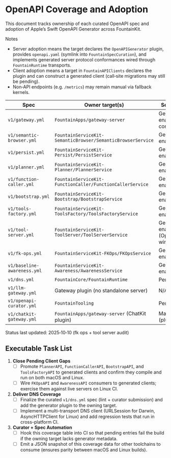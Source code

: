 # OpenAPI Coverage and Adoption

This document tracks ownership of each curated OpenAPI spec and adoption of Apple’s Swift OpenAPI Generator across FountainKit.

Notes
- Server adoption means the target declares the `OpenAPIGenerator` plugin, provides `openapi.yaml` (symlink into `FountainSpecCuration`), and implements generated server protocol conformances wired through `FountainRuntime` transports.
- Client adoption means a target in `FountainAPIClients` declares the plugin and can construct a generated client (call‑site migrations may still be pending).
- Non‑API endpoints (e.g. `/metrics`) may remain manual via fallback kernels.

| Spec | Owner target(s) | Server adoption | Client adoption |
| --- | --- | --- | --- |
| `v1/gateway.yml` | `FountainApps/gateway-server` | Generator enabled (scoped control plane) | `FountainAPIClients/GatewayAPI` generator enabled |
| `v1/semantic-browser.yml` | `FountainServiceKit-SemanticBrowser/SemanticBrowserService` | Generator enabled | `FountainAPIClients/SemanticBrowserAPI` generator enabled |
| `v1/persist.yml` | `FountainServiceKit-Persist/PersistService` | Generator enabled | `FountainAPIClients/PersistAPI` generator enabled |
| `v1/planner.yml` | `FountainServiceKit-Planner/PlannerService` | Generator enabled | `FountainAPIClients/PlannerAPI` generator enabled |
| `v1/function-caller.yml` | `FountainServiceKit-FunctionCaller/FunctionCallerService` | Generator enabled | Pending |
| `v1/bootstrap.yml` | `FountainServiceKit-Bootstrap/BootstrapService` | Generator enabled | Pending |
| `v1/tools-factory.yml` | `FountainServiceKit-ToolsFactory/ToolsFactoryService` | Generator enabled | Pending |
| `v1/tool-server.yml` | `FountainServiceKit-ToolServer/ToolServerService` | Generator enabled (OpenAPIHandlers wired) | N/A |
| `v1/fk-ops.yml` | `FountainServiceKit-FKOps/FKOpsService` | Generator enabled | Pending |
| `v1/baseline-awareness.yml` | `FountainServiceKit-Awareness/AwarenessService` | Generator enabled | Pending |
| `v1/dns.yml` | `FountainCore/FountainRuntime` | Pending | Pending |
| `v1/llm-gateway.yml` | Gateway plugin (no standalone server) | N/A | `FountainAPIClients/LLMGatewayAPI` generator enabled |
| `v1/openapi-curator.yml` | `FountainTooling` | Pending | N/A |
| `v1/chatkit-gateway.yml` | `FountainApps/gateway-server` (ChatKit plugin) | Manual router (plugin) | N/A |

Status last updated: 2025‑10‑10 (fk ops + tool server audit)

## Executable Task List

1. **Close Pending Client Gaps**
   - [ ] Promote `PlannerAPI`, `FunctionCallerAPI`, `BootstrapAPI`, and `ToolsFactoryAPI` to generated clients and confirm they compile and run on both macOS and Linux.
   - [ ] Wire `FKOpsAPI` and `AwarenessAPI` consumers to generated clients; exercise them against live servers on Linux CI.
2. **Deliver DNS Coverage**
   - [ ] Finalize the curated `v1/dns.yml` spec (lint + curator submission) and add the generator plugin to the owning target.
   - [ ] Implement a multi-transport DNS client (URLSession for Darwin, AsyncHTTPClient for Linux) and add regression tests that run in cross-platform CI.
3. **Curator + Spec Automation**
   - [ ] Hook this coverage table into CI so that pending entries fail the build if the owning target lacks generator metadata.
   - [ ] Emit a JSON snapshot of this coverage data for other toolchains to consume (ensures parity between macOS and Linux builds).
